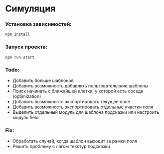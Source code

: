 # Симуляция

### Установка зависимостей:
```
npm install
```

### Запуск проекта:
```
npm run start
```

### Todo:
- Добавить больше шаблонов
- Добавить возможность добавлять пользовательские шаблоны
- Поиск начинать с ближайшей клетки, у которой есть соседи (optimization)
- Добавить возможность экспортировать текущее поле
- Добавить возможность экспортировать отдельные участки поля
- Выделить отдельный модуль для шаблона подсказки или настроить модуль field

### Fix:
- Обработать случай, когда шаблон выходит за рамки поля
- Решить проблему с лагом текстур подсказки 